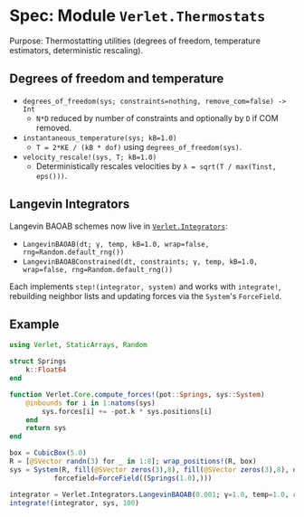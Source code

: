 # Spec: Module `Verlet.Thermostats`

Purpose: Thermostatting utilities (degrees of freedom, temperature estimators, deterministic rescaling).

## Degrees of freedom and temperature

- `degrees_of_freedom(sys; constraints=nothing, remove_com=false) -> Int`
  - `N*D` reduced by number of constraints and optionally by `D` if COM removed.
- `instantaneous_temperature(sys; kB=1.0)`
  - `T = 2*KE / (kB * dof)` using `degrees_of_freedom(sys)`.
- `velocity_rescale!(sys, T; kB=1.0)`
  - Deterministically rescales velocities by `λ = sqrt(T / max(Tinst, eps()))`.

## Langevin Integrators

Langevin BAOAB schemes now live in [`Verlet.Integrators`](Spec_Integrators.md):

- `LangevinBAOAB(dt; γ, temp, kB=1.0, wrap=false, rng=Random.default_rng())`
- `LangevinBAOABConstrained(dt, constraints; γ, temp, kB=1.0, wrap=false, rng=Random.default_rng())`

Each implements `step!(integrator, system)` and works with `integrate!`, rebuilding
neighbor lists and updating forces via the `System`'s `ForceField`.

## Example

```julia
using Verlet, StaticArrays, Random

struct Springs
    k::Float64
end

function Verlet.Core.compute_forces!(pot::Springs, sys::System)
    @inbounds for i in 1:natoms(sys)
        sys.forces[i] += -pot.k * sys.positions[i]
    end
    return sys
end

box = CubicBox(5.0)
R = [@SVector randn(3) for _ in 1:8]; wrap_positions!(R, box)
sys = System(R, fill(@SVector zeros(3),8), fill(@SVector zeros(3),8), ones(8), box, ones(Int,8), Dict(1=>:A);
           forcefield=ForceField((Springs(1.0),)))

integrator = Verlet.Integrators.LangevinBAOAB(0.001; γ=1.0, temp=1.0, rng=MersenneTwister(1))
integrate!(integrator, sys, 100)
```
